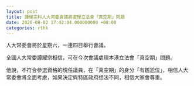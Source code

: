 ```yaml
---
layout: post
title: 譚耀宗料人大常委會議將處理立法會「真空期」問題
date: 2020-08-02 17:42:04.000000000 +08:00
categories: rthk
---
```


人大常委會將於星期六，一連四日舉行會議。

全國人大常委譚耀宗相信，可在今次會議處理本港立法會「真空期」問題。

他說，不符合參選資格的現任議員，在「真空期」的身分「有尷尬位」，相信人大常委會將全面考慮，如果決定與特區政府想法不同，相信大家會尊重。
